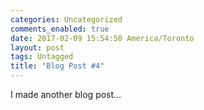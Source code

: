 ```yaml
---
categories: Uncategorized
comments_enabled: true
date: 2017-02-09 15:54:50 America/Toronto
layout: post
tags: Untagged
title: "Blog Post #4"
---
```


I made another blog post&hellip;
